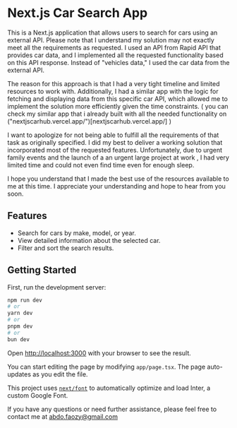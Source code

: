 # Next.js Car Search App

This is a Next.js application that allows users to search for cars using an external API. Please note that I understand my solution may not exactly meet all the requirements as requested. I used an API from Rapid API that provides car data, and I implemented all the requested functionality based on this API response. Instead of "vehicles data," I used the car data from the external API.

The reason for this approach is that I had a very tight timeline and limited resources to work with. Additionally, I had a similar app with the logic for fetching and displaying data from this specific car API, which allowed me to implement the solution more efficiently given the time constraints. ( you can check my similar app that i already built with all the needed functionality on ("nextjscarhub.vercel.app/")[nextjscarhub.vercel.app/] )

I want to apologize for not being able to fulfill all the requirements of that task as originally specified. I did my best to deliver a working solution that incorporated most of the requested features. Unfortunately, due to urgent family events and the launch of a an urgent large project at work , I had very limited time and could not even find time even for enough sleep.

I hope you understand that I made the best use of the resources available to me at this time. I appreciate your understanding and hope to hear from you soon.

## Features

- Search for cars by make, model, or year.
- View detailed information about the selected car.
- Filter and sort the search results.

## Getting Started

First, run the development server:

```bash
npm run dev
# or
yarn dev
# or
pnpm dev
# or
bun dev
```

Open [http://localhost:3000](http://localhost:3000) with your browser to see the result.

You can start editing the page by modifying `app/page.tsx`. The page auto-updates as you edit the file.

This project uses [`next/font`](https://nextjs.org/docs/basic-features/font-optimization) to automatically optimize and load Inter, a custom Google Font.

If you have any questions or need further assistance, please feel free to contact me at abdo.faozy@gmail.com
